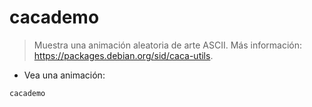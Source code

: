 # cacademo

> Muestra una animación aleatoria de arte ASCII.
> Más información: <https://packages.debian.org/sid/caca-utils>.

- Vea una animación:

`cacademo`
